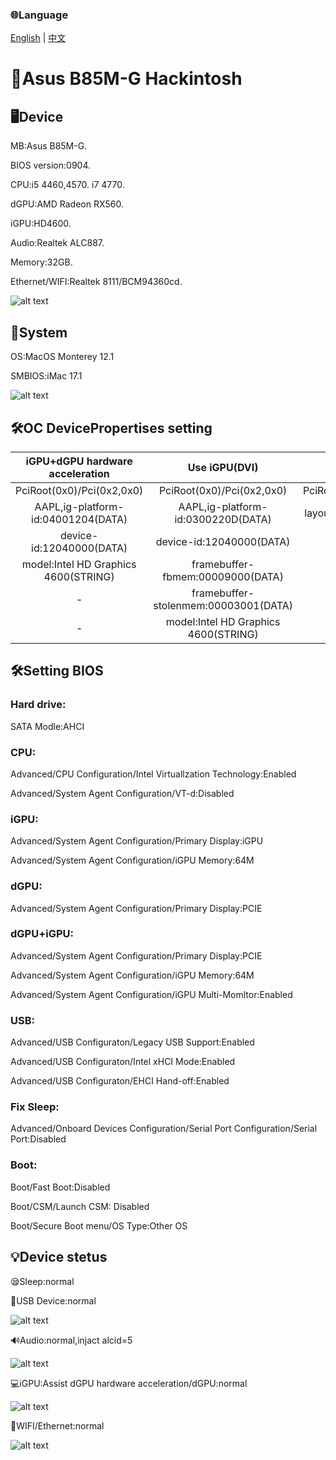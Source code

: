 ### 🌐Language
[English](README.md) | [中文](README-zh.md)

# 🍎Asus B85M-G Hackintosh 

## 🖥️Device
MB:Asus B85M-G.

BIOS version:0904.

CPU:i5 4460,4570.
    i7 4770.

dGPU:AMD Radeon RX560.

iGPU:HD4600.

Audio:Realtek ALC887.

Memory:32GB.

Ethernet/WIFI:Realtek 8111/BCM94360cd.

![alt text](info.png)

## 📀System

OS:MacOS Monterey 12.1

SMBIOS:iMac 17.1

![alt text](Mac.png)

## 🛠️OC DevicePropertises setting

   iGPU+dGPU hardware acceleration |  Use iGPU(DVI)  |  Audio
:-------------------------:|:-------------------------:|:-------------------------:
PciRoot(0x0)/Pci(0x2,0x0)|PciRoot(0x0)/Pci(0x2,0x0)|PciRoot(0x0)/Pci(0x1B,0x0)
AAPL,ig-platform-id:04001204(DATA)|AAPL,ig-platform-id:0300220D(DATA)|layout-id:05000000(DATA)
device-id:12040000(DATA)|device-id:12040000(DATA)|-
model:Intel HD Graphics 4600(STRING)|framebuffer-fbmem:00009000(DATA)|-
-|framebuffer-stolenmem:00003001(DATA)|-
-|model:Intel HD Graphics 4600(STRING)|-

## 🛠️Setting BIOS
### Hard drive:

SATA Modle:AHCI

### CPU:

Advanced/CPU Configuration/Intel Virtuallzation Technology:Enabled

Advanced/System Agent Configuration/VT-d:Disabled

### iGPU:

Advanced/System Agent Configuration/Primary Display:iGPU

Advanced/System Agent Configuration/iGPU Memory:64M

### dGPU:

Advanced/System Agent Configuration/Primary Display:PCIE

### dGPU+iGPU:

Advanced/System Agent Configuration/Primary Display:PCIE

Advanced/System Agent Configuration/iGPU Memory:64M

Advanced/System Agent Configuration/iGPU Multi-Momltor:Enabled

### USB:

Advanced/USB Configuraton/Legacy USB Support:Enabled

Advanced/USB Configuraton/Intel xHCI Mode:Enabled

Advanced/USB Configuraton/EHCI Hand-off:Enabled

### Fix Sleep:

Advanced/Onboard Devices Configuration/Serial Port Configuration/Serial Port:Disabled

### Boot:

Boot/Fast Boot:Disabled

Boot/CSM/Launch CSM: Disabled

Boot/Secure Boot menu/OS Type:Other OS


## 💡Device stetus

😪Sleep:normal

💾USB Device:normal

![alt text](Usb.png)

🔊Audio:normal,injact alcid=5

![alt text](Audio.png)

💻iGPU:Assist dGPU hardware acceleration/dGPU:normal

![alt text](GPU.png)

📡WIFI/Ethernet:normal

![alt text](Ethernet.png)
